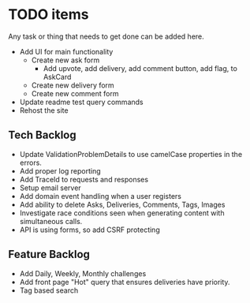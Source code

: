 # TODO items

Any task or thing that needs to get done can be added here.

* Add UI for main functionality
  * Create new ask form
    * Add upvote, add delivery, add comment button, add flag, to AskCard
  * Create new delivery form
  * Create new comment form
* Update readme test query commands
* Rehost the site

## Tech Backlog

* Update ValidationProblemDetails to use camelCase properties in the errors.
* Add proper log reporting
* Add TraceId to requests and responses
* Setup email server
* Add domain event handling when a user registers
* Add ability to delete Asks, Deliveries, Comments, Tags, Images
* Investigate race conditions seen when generating content with simultaneous calls.
* API is using forms, so add CSRF protecting

## Feature Backlog

* Add Daily, Weekly, Monthly challenges
* Add front page "Hot" query that ensures deliveries have priority.
* Tag based search